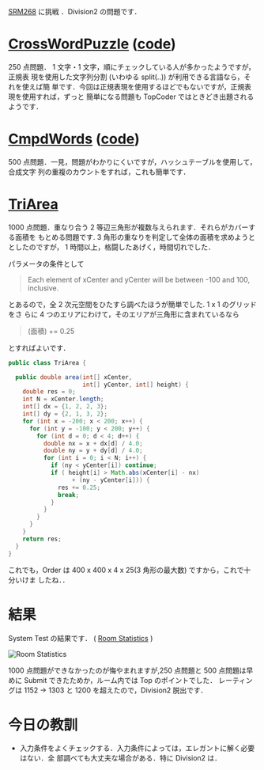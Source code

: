 <!--
title: SRM268 - Division2脱出
date: 2005-10-19
-->

[SRM268](http://www.topcoder.com/stat?c=round_overview&rd=8001) に挑戦
．Division2 の問題です．

# [CrossWordPuzzle](http://www.topcoder.com/stat?c=problem_statement&pm=5867&rd=8001) ([code](http://www.topcoder.com/stat?c=problem_solution&rm=246654&rd=8001&pm=5867&cr=15632820))

250 点問題． 1 文字・1 文字，順にチェックしている人が多かったようですが，正規表
現を使用した文字列分割 (いわゆる split(..)) が利用できる言語なら，それを使えば簡
単です．今回は正規表現を使用するほどでもないですが，正規表現を使用すれば，ずっと
簡単になる問題も TopCoder ではときどき出題されるようです．

# [CmpdWords](http://www.topcoder.com/stat?c=problem_statement&pm=3490&rd=8001) ([code](http://www.topcoder.com/stat?c=problem_solution&rm=246654&rd=8001&pm=3490&cr=15632820))

500 点問題．一見，問題がわかりにくいですが，ハッシュテーブルを使用して，合成文字
列の重複のカウントをすれば，これも簡単です．

# [TriArea](http://www.topcoder.com/stat?c=problem_statement&pm=4699&rd=8001)

1000 点問題．重なり合う 2 等辺三角形が複数与えられます．それらがカバーする面積を
もとめる問題です. 3 角形の重なりを判定して全体の面積を求めようととしたのですが，
1 時間以上，格闘したあげく，時間切れでした．

パラメータの条件として

> Each element of xCenter and yCenter will be between -100 and 100, inclusive.

とあるので，全 2 次元空間をひたすら調べたほうが簡単でした. 1 x 1 のグリッドをさ
らに 4 つのエリアにわけて，そのエリアが三角形に含まれているなら

> (面積) += 0.25

とすればよいです．

```java
public class TriArea {

  public double area(int[] xCenter,
                     int[] yCenter, int[] height) {
    double res = 0;
    int N = xCenter.length;
    int[] dx = {1, 2, 2, 3};
    int[] dy = {2, 1, 3, 2};
    for (int x = -200; x < 200; x++) {
      for (int y = -100; y < 200; y++) {
        for (int d = 0; d < 4; d++) {
          double nx = x + dx[d] / 4.0;
          double ny = y + dy[d] / 4.0;
          for (int i = 0; i < N; i++) {
            if (ny < yCenter[i]) continue;
            if ( height[i] > Math.abs(xCenter[i] - nx)
                  + (ny - yCenter[i])) {
              res += 0.25;
              break;
            }
          }
        }
      }
    }
    return res;
  }
}
```

これでも，Order は 400 x 400 x 4 x 25(3 角形の最大数) ですから，これで十分いけま
したね．．

# 結果

System Test の結果です． (
[Room Statistics](http://www.topcoder.com/stat?c=coder_room_stats&cr=15632820&rd=8001&rm=246654)
)

![Room Statistics](http://static.flickr.com/43/74682258_bc8a562129_o.png)

1000 点問題ができなかったのが悔やまれますが,250 点問題と 500 点問題は早めに
Submit できたためか，ルーム内では Top のポイントでした． レーティングは 1152
-&gt; 1303 と 1200 を超えたので，Division2 脱出です．

# 今日の教訓

- 入力条件をよくチェックする．入力条件によっては，エレガントに解く必要はない．全
  部調べても大丈夫な場合がある．特に Division2 は．
